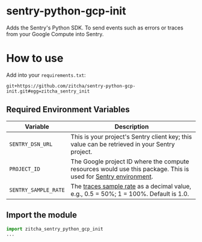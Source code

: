 # sentry-python-gcp-init

Adds the Sentry's Python SDK. To send events such as errors or traces from your Google Compute into Sentry.

# How to use

Add into your `requirements.txt`:
```
git+https://github.com/zitcha/sentry-python-gcp-init.git#egg=zitcha_sentry_init
```

## Required Environment Variables
| Variable             | Description |
|----------------------|-------------|
| `SENTRY_DSN_URL`     | This is your project's Sentry client key; this value can be retrieved in your Sentry project. |
| `PROJECT_ID`         | The Google project ID where the compute resources would use this package. This is used for [Sentry environment](https://docs.sentry.io/concepts/key-terms/environments/). |
| `SENTRY_SAMPLE_RATE` | The [traces sample rate](https://docs.sentry.io/platforms/javascript/configuration/sampling/#setting-a-uniform-sample-rate) as a decimal value, e.g., 0.5 = 50%; 1 = 100%. Default is 1.0. |

## Import the module
```python
import zitcha_sentry_python_gcp_init
...
```
